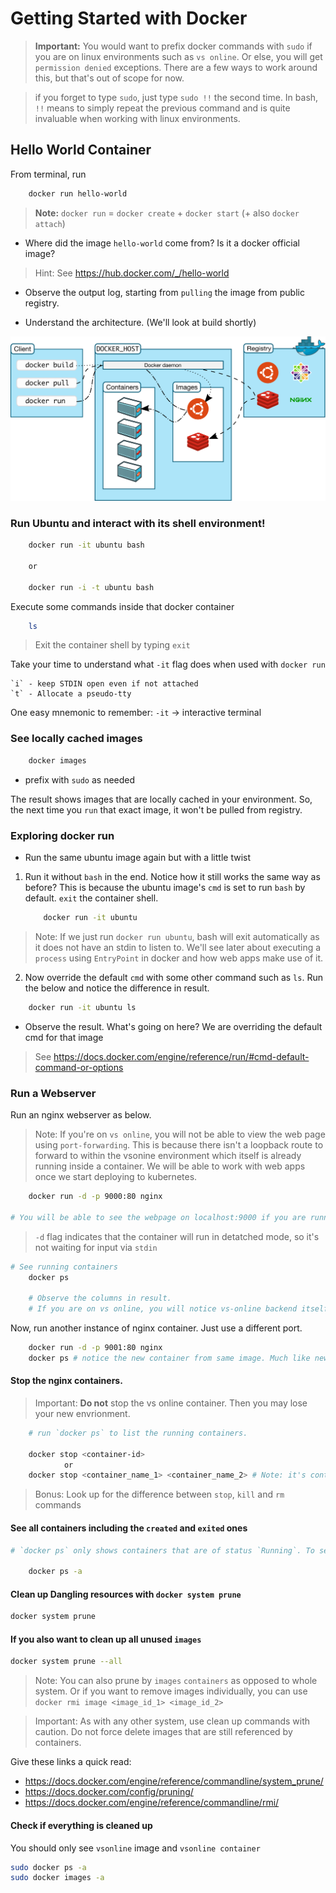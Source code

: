 # Getting Started with Docker

>**Important:** You would want to prefix docker commands with `sudo` if you are on linux environments such as `vs online`. Or else, you will get `permission denied` exceptions. There are a few ways to work around this, but that's out of scope for now.

> if you forget to type `sudo`, just type `sudo !!` the second time. In bash, `!!` means to simply repeat the previous command and is quite invaluable when working with linux environments. 

## Hello World Container

From terminal, run

```bash 
    docker run hello-world
```

> **Note:** `docker run` = `docker create` + `docker start` (+ also `docker attach`)

* Where did the image `hello-world` come from? Is it a docker official image?

>  Hint: See https://hub.docker.com/_/hello-world 

* Observe the output log, starting from `pulling` the image from public registry.

* Understand the architecture. (We'll look at build shortly)

![Docker Architecture](../../assets/docker_architecture.svg)

### Run Ubuntu and interact with its shell environment!

```bash
    docker run -it ubuntu bash

    or 

    docker run -i -t ubuntu bash
```

Execute some commands inside that docker container

```bash 
    ls
```

> Exit the container shell by typing `exit`

Take your time to understand what `-it` flag does when used with `docker run`

``` 
`i` - keep STDIN open even if not attached
`t` - Allocate a pseudo-tty
```

One easy mnemonic to remember: `-it` -> interactive terminal

### See locally cached images

```bash
    docker images 
```
*   prefix with `sudo` as needed

The result shows images that are locally cached in your environment. So, the next time you `run` that exact image, it won't be pulled from registry.

### Exploring docker run

* Run the same ubuntu image again but with a little twist

1. Run it without `bash` in the end. Notice how it still works the same way as before? This is because the ubuntu image's `cmd` is set to run `bash` by default. `exit` the container shell.
    ```bash
        docker run -it ubuntu
    ```

> Note: If we just run `docker run ubuntu`, bash will exit automatically as it does not have an stdin to listen to. We'll see later about executing a `process` using `EntryPoint` in docker and how web apps make use of it.

2. Now override the default `cmd` with some other command such as `ls`. Run the below and notice the difference in result.

```bash
    docker run -it ubuntu ls    
```

* Observe the result. What's going on here? We are overriding the default cmd for that image

> See https://docs.docker.com/engine/reference/run/#cmd-default-command-or-options

### Run a Webserver

Run an nginx webserver as below.

>Note: If you're on `vs online`, you will not be able to view the web page using `port-forwarding`. This is because there isn't a loopback route to forward to within the vsonine environment which itself is already running inside a container. We will be able to work with web apps once we start deploying to kubernetes.



```bash
    docker run -d -p 9000:80 nginx 

# You will be able to see the webpage on localhost:9000 if you are running docker locally or in a linux vm.

```

> `-d` flag indicates that the container will run in detatched mode, so it's not waiting for input via `stdin`

```bash
# See running containers
    docker ps

    # Observe the columns in result.
    # If you are on vs online, you will notice vs-online backend itself is a container too!
```

Now, run another instance of nginx container. Just use a different port.

```bash
    docker run -d -p 9001:80 nginx
    docker ps # notice the new container from same image. Much like new objects from a class.
```

#### Stop the nginx containers.

> Important: **Do not** stop the vs online container. Then you may lose your new envrionment.

```bash           
    # run `docker ps` to list the running containers. 

    docker stop <container-id> 
            or
    docker stop <container_name_1> <container_name_2> # Note: it's container name not image name.
```

> Bonus: Look up for the difference between `stop`, `kill` and `rm` commands

#### See all containers including the `created` and `exited` ones

```bash
# `docker ps` only shows containers that are of status `Running`. To see all containers, use `-a` flag

    docker ps -a
```

#### Clean up Dangling resources with `docker system prune`

```bash
docker system prune
```

#### If you also want to clean up all unused `images`

```bash 
docker system prune --all
```
>Note: You can also prune by `images` `containers` as opposed to whole system. Or if you want to remove images individually, you can use `docker rmi image <image_id_1> <image_id_2>`

>Important: As with any other system, use clean up commands with caution. Do not force delete images that are still referenced by containers. 

Give these links a quick read:
* https://docs.docker.com/engine/reference/commandline/system_prune/
* https://docs.docker.com/config/pruning/
* https://docs.docker.com/engine/reference/commandline/rmi/

#### Check if everything is cleaned up

You should only see `vsonline` image and `vsonline container`

```bash
sudo docker ps -a
sudo docker images -a
```